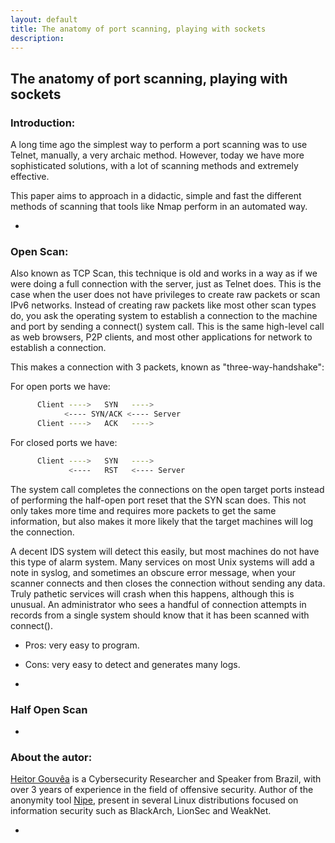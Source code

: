 ```yaml
---
layout: default
title: The anatomy of port scanning, playing with sockets
description:
---
```


## The anatomy of port scanning, playing with sockets

### Introduction:

A long time ago the simplest way to perform a port scanning was to use Telnet, manually, a very archaic method. However, today we have more
sophisticated solutions, with a lot of scanning methods and extremely effective.

This paper aims to approach in a didactic, simple and fast the different methods of scanning that tools like Nmap perform in an automated way.

-

### Open Scan:

Also known as TCP Scan, this technique is old and works in a way as if we were doing a full connection
with the server, just as Telnet does. This is the case when the user does not have privileges to create raw packets or scan IPv6 networks.
Instead of creating raw packets like most other scan types do, you ask the operating system to establish a connection to the machine and
port by sending a connect() system call. This is the same high-level call as web browsers, P2P clients, and most other applications for
network to establish a connection.

This makes a connection with 3 packets, known as "three-way-handshake":

For open ports we have:

```bash
      Client ---->   SYN   ---->
            <---- SYN/ACK <---- Server
      Client ---->   ACK   ---->
```

For closed ports we have:

```bash
      Client ---->   SYN   ---->
             <----   RST   <---- Server
```

The system call completes the connections on the open target ports instead of performing the half-open port reset that the SYN scan does. This not only takes more time and requires
more packets to get the same information, but also makes it more likely that the target machines will log the connection.

A decent IDS system will detect this easily, but most machines do not have this type of alarm system. Many services on most Unix systems will add a note in syslog,
and sometimes an obscure error message, when your scanner connects and then closes the connection without sending any data. Truly pathetic services will crash when this happens, although this is unusual. An administrator who sees a handful of connection attempts in records from a single system should know that it has been scanned with connect().

* Pros: very easy to program.

* Cons: very easy to detect and generates many logs.

-


### Half Open Scan

-

### About the autor:

[Heitor Gouvêa](https://heitorgouvea.me) is a Cybersecurity Researcher and Speaker from Brazil, with over 3 years of experience in the field of offensive security. Author of the anonymity tool [Nipe](https://github.com/GouveaHeitor/nipe),
present in several Linux distributions focused on information security such as BlackArch, LionSec and WeakNet.

-
